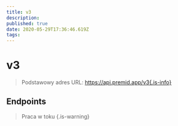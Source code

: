```yaml
---
title: v3
description:
published: true
date: 2020-05-29T17:36:46.619Z
tags:
---
```


# v3

> Podstawowy adres URL: https://api.premid.app/v3{.is-info}


## Endpoints
> Praca w toku {.is-warning}